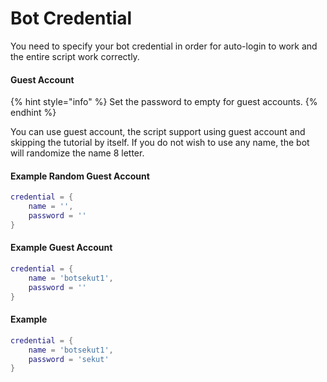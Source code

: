 # Bot Credential

You need to specify your bot credential in order for auto-login to work and the entire script work correctly.

#### Guest Account

{% hint style="info" %}
Set the password to empty for guest accounts.
{% endhint %}

You can use guest account, the script support using guest account and skipping the tutorial by itself. If you do not wish to use any name, the bot will randomize the name 8 letter.

#### Example Random Guest Account

```lua
credential = {
    name = '',
    password = ''
}
```

#### Example Guest Account

```lua
credential = {
    name = 'botsekut1',
    password = ''
}
```

#### Example

```lua
credential = {
    name = 'botsekut1',
    password = 'sekut'
}
```

